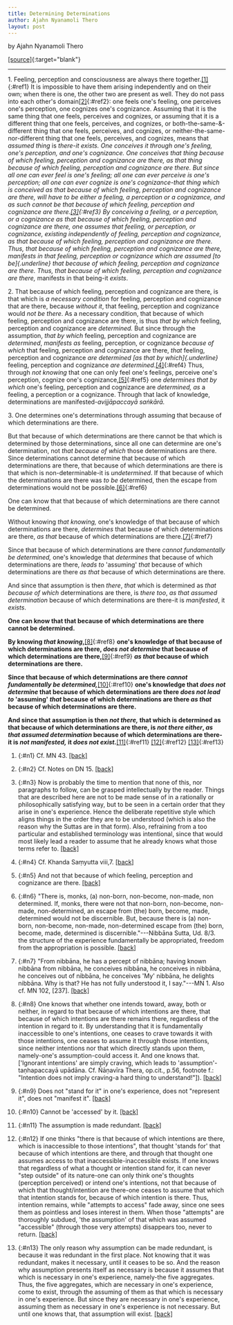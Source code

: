 ```yaml
---
title: Determining Determinations
author: Ajahn Nyanamoli Thero
layout: post
---
```


by Ajahn Nyanamoli Thero

[[source]](https://www.hillsidehermitage.org/determining-determinations/){:target="blank"}

***

1\. Feeling, perception and consciousness are always there
together.[\[1\]](#n1){:#ref1} It is impossible to have
them arising independently and on their own; when there is one, the
other two are present as well. They do not pass into each other's
domain[\[2\]](#n2){:#ref2}: one feels one's feeling, one
perceives one's perception, one cognizes one's cognizance. Assuming that
it is the same thing that one feels, perceives and cognizes, or assuming
that it is a different thing that one feels, perceives, and cognizes, or
both-the-same-&-different thing that one feels, perceives, and cognizes,
or neither-the-same-nor-different thing that one feels, perceives, and
cognizes, means that *assumed thing* is *there-*it *exists*. One
*conceives it* through one's feeling, one's perception, and one's
cognizance. One conceives that thing because of which feeling,
perception and cognizance are there, *as that thing* because of which
feeling, perception and cognizance are there. But since all one can ever
feel is one's feeling; all one can ever perceive is one's perception;
all one can ever cognize is one's cognizance-*that thing* which is
conceived *as that* *because of* which feeling, perception and
cognizance are there, will *have to* *be* either *a feeling, a
perception* or *a cognizance*, and as such *cannot be that because of
which* feeling, perception and cognizance are there.[\[3\]](#n3){:#ref3} By conceiving a feeling, or a perception, or a cognizance
*as that because of which* feeling, perception and cognizance are there,
one *assumes* that feeling, or perception, or cognizance, *existing*
*independently* of feeling, perception and cognizance, *as that because
of which* feeling, perception and cognizance are there. Thus, *that
because of which* feeling, perception and cognizance *are* there,
*manifests* *in that* feeling, perception or cognizance which are
*assumed [to be]{.underline} that because of which* feeling, perception
and cognizance are there. Thus, *that because of which* feeling,
perception and cognizance *are* there*,* manifests in that being-it
*exists*.

2\. That because of which feeling, perception and cognizance are there,
is that which is *a* *necessary condition* for feeling, perception and
cognizance that are there, because *without it*, that feeling,
perception and cognizance would *not be there*. As a necessary
condition, that because of which feeling, perception and cognizance are
there, is thus *that by which* feeling, perception and cognizance are
*determined.* But since through the assumption, *that by which* feeling,
perception and cognizance are *determined*, *manifests* *as* feeling,
perception, or cognizance *because of which* that feeling, perception
and cognizance are there, *that* feeling, perception and cognizance *are
determined [as that by which]{.underline}* feeling, perception and
cognizance *are determined*.[\[4\]](#n4){:#ref4} Thus,
through *not knowing* that one can only feel one's feelings, perceive
one's perception, cognize one's cognizance,[\[5\]](#n5){:#ref5} one *determines that by which* one's feeling, perception
and cognizance are *determined, as* a feeling, a perception or a
cognizance. Through that lack of knowledge, determinations are
manifested-*avijjāpaccayā saṅkārā.*

3\. One determines one's determinations through assuming that because of
which determinations are there.

But that because of which determinations are there cannot be that which
is determined by those determinations, since all one can determine are
one's determination, not *that* *because of which* those determinations
are there. Since determinations cannot determine that because of which
determinations are there, that because of which determinations are there
is that which is non-determinable-it is *undetermined*. If that because
of which the determinations are there was *to be* determined, then the
escape from determinations would not be possible.[\[6\]](#n6){:#ref6}

One can know that that because of which determinations are there cannot
be determined.

Without knowing *that knowing,* one's knowledge of that because of which
determinations are there, *determines* that because of which
determinations are there, *as that* because of which determinations are
there.[\[7\]](#n7){:#ref7}

Since that because of which determinations are there *cannot
fundamentally be determined,* one's knowledge that *determines* that
because of which determinations are there, *leads to* 'assuming' *that*
because of which determinations are there *as that* because of which
determinations are there.

And since that assumption is then *there*, *that* which is determined as
*that* *because* *of which* determinations are there, is *there too*,
*as that assumed* *determination* because of which determinations are
there-it is *manifested*, it *exists*.

**One can know that that because of which determinations are there
cannot be determined.**

**By knowing *that knowing*,**[\[8\]](#n8){:#ref8} **one's knowledge of that because of which determinations are there, *does not determine* that because of which determinations are there,**[\[9\]](#n9){:#ref9} ***as that* because of which determinations are there.**

**Since that because of which determinations are there *cannot
fundamentally be determined,***[\[10\]](#n10){:#ref10}
**one's knowledge that *does not determine* that because of which
determinations are there *does not lead to* 'assuming' *that* because of
which determinations are there *as that* because of which determinations
are there.**

**And since that assumption is then *not there,* that which is
determined as that because of which determinations are there, is *not
there either*, *as that assumed* *determination* because of which
determinations are there-it is *not manifested,* it *does not
exist.***[\[11\]](#n11){:#ref11} [\[12\]](#n12){:#ref12} [\[13\]](#n13){:#ref13}

1. {:#n1} Cf. MN 43. [\[back\]](#ref1)

2. {:#n2} Cf. Notes on DN 15. [\[back\]](#ref2)

3. {:#n3} Now is probably the time to mention that none of this, nor paragraphs to follow, can be grasped intellectually by the reader. Things that are described here are not to be made sense of in a rationally or philosophically satisfying way, but to be seen in a certain order that they arise in one's experience. Hence the deliberate repetitive style which aligns things in the order they are to be understood (which is also the reason why the Suttas are in that form). Also, refraining from a too particular and established terminology was intentional, since that would most likely lead a reader to assume that he already knows what those terms refer to. [\[back\]](#ref3)

4. {:#n4} Cf. Khanda Saṃyutta viii,7. [\[back\]](#ref4)

5. {:#n5} And not that because of which feeling, perception and cognizance are there. [\[back\]](#ref5)

6. {:#n6} "There is, monks, (a) non-born, non-become, non-made, non determined. If, monks, there were not that non-born, non-become, non-made, non-determined, an escape from (the) born, become, made, determined would not be discernible. But, because there is (a) non-born, non-become, non-made, non-determined escape from (the) born, become, made, determined is discernible."---Nibbāna Sutta, Ud. 8/3. the structure of the experience fundamentally be appropriated, freedom from the appropriation is possible. [\[back\]](#ref6)

7. {:#n7} "From nibbāna, he has a percept of nibbāna; having known nibbāna from nibbāna, he conceives nibbāna, he conceives in nibbāna, he conceives out of nibbāna, he conceives 'My' nibbāna, he delights nibbāna. Why is that? He has not fully understood it, I say."---MN 1. Also cf. MN 102, \[237\]. [\[back\]](#ref7)

8. {:#n8} One knows that whether one intends toward, away, both or neither, in regard to that because of which intentions are there, that because of which intentions are there remains there, regardless of the intention in regard to it. By understanding that it is fundamentally inaccessible to one's intentions, one ceases to crave towards it with those intentions, one ceases to assume it through those intentions, since neither intentions nor that which directly stands upon them, namely-one's assumption-could access it. And one knows that. \['Ignorant intentions' are simply craving, which leads to 'assumption'-taṇhapaccayā upādāna. Cf. Ñāṇavīra Thera, op.cit., p.56, footnote f.: "Intention does not imply craving-a hard thing to understand!"\]). [\[back\]](#ref8)

9. {:#n9} Does not "stand for it" in one's experience, does not "represent it", does not "manifest it". [\[back\]](#ref9)

10. {:#n10} Cannot be 'accessed' by it. [\[back\]](#ref10)

11. {:#n11} The assumption is made redundant. [\[back\]](#ref11)

12. {:#n12} If one thinks "there is that because of which intentions are there, which is inaccessible to those intentions", that thought 'stands for' that because of which intentions are there, and through that thought one assumes access to that inaccessible-inaccessible exists. If one knows that regardless of what a thought or intention stand for, it can never "step outside" of its nature-one can only think one's thoughts (perception perceived) or intend one's intentions, not that because of which that thought/intention are there-one ceases to assume that which that intention stands for, because of which intention is there. Thus, intention remains, while "attempts to access" fade away, since one sees them as pointless and loses interest in them. When those "attempts" are thoroughly subdued, 'the assumption' of that which was assumed "accessible" (through those very attempts) disappears too, never to return. [\[back\]](#ref12)

13. {:#n13} The only reason why assumption can be made redundant, is because it was redundant in the first place. Not knowing that it was redundant, makes it necessary, until it ceases to be so. And the reason why assumption presents itself as necessary is because it assumes that which is necessary in one's experience, namely-the five aggregates. Thus, the five aggregates, which are necessary in one's experience, come to exist, through the assuming of them as that which is necessary in one's experience. But since they are necessary in one's experience, assuming them as necessary in one's experience is not necessary. But until one knows that, that assumption will exist. [\[back\]](#ref13)


